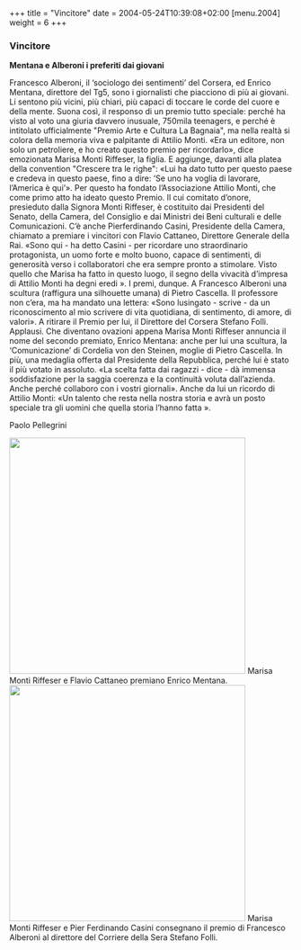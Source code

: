 +++
title = "Vincitore"
date = 2004-05-24T10:39:08+02:00
[menu.2004]
weight = 6 
+++
### Vincitore

**Mentana e Alberoni
i preferiti dai giovani**

Francesco Alberoni, il ‘sociologo dei sentimenti’ del Corsera, ed Enrico Mentana, direttore del Tg5, sono i giornalisti che piacciono di più ai giovani.
Li sentono più vicini, più chiari, più capaci di toccare le corde del cuore e della mente.
Suona così, il responso di un premio tutto speciale: perché ha visto al voto una giuria davvero inusuale, 750mila teenagers, e perché è intitolato ufficialmente "Premio Arte e Cultura La Bagnaia", ma nella realtà si colora della memoria viva e palpitante di Attilio Monti.
«Era un editore, non solo un petroliere, e ho creato questo premio per ricordarlo», dice emozionata Marisa Monti Riffeser, la figlia. E aggiunge,
davanti alla platea della convention "Crescere tra le righe": «Lui ha dato tutto per questo paese e credeva in questo paese, fino a dire: ‘Se uno ha voglia di lavorare, l’America è qui’». Per questo ha fondato l’Associazione Attilio Monti, che come primo atto ha ideato questo
Premio.
Il cui comitato d’onore, presieduto dalla Signora Monti Riffeser, è costituito dai Presidenti del Senato, della Camera, del Consiglio e dai Ministri dei Beni culturali e delle Comunicazioni.
C’è anche Pierferdinando Casini, Presidente della Camera, chiamato a premiare i vincitori con Flavio Cattaneo, Direttore Generale della Rai.
«Sono qui - ha detto Casini - per ricordare uno straordinario protagonista, un uomo forte e molto buono, capace di sentimenti, di generosità verso i collaboratori che era sempre pronto a stimolare. Visto quello che Marisa ha fatto in questo luogo, il segno della vivacità d’impresa
di Attilio Monti ha degni eredi ».
I premi, dunque. A Francesco Alberoni una scultura (raffigura una silhouette umana) di Pietro Cascella.
Il professore non c’era, ma ha mandato una lettera: «Sono lusingato - scrive - da un riconoscimento al mio scrivere di vita quotidiana, di sentimento, di amore, di valori».
A ritirare il Premio per lui, il Direttore del Corsera Stefano Folli. Applausi. Che diventano ovazioni appena Marisa Monti Riffeser
annuncia il nome del secondo premiato, Enrico Mentana: anche per lui una scultura,
la ‘Comunicazione’ di Cordelia von den Steinen, moglie di Pietro Cascella. In più, una medaglia offerta dal Presidente della Repubblica, perché lui è stato il più votato in assoluto. «La scelta fatta dai ragazzi - dice - dà immensa soddisfazione per la saggia coerenza e la continuità
voluta dall’azienda. Anche perché collaboro con i vostri giornali». Anche da lui un ricordo di Attilio Monti: «Un talento che resta nella nostra storia e avrà un posto speciale tra gli uomini
che quella storia l’hanno fatta ».

Paolo Pellegrini

<img src="/img/vincitori_2004_1.jpg" width="420">
Marisa Monti Riffeser e Flavio Cattaneo premiano Enrico Mentana.

<img src="/img/vincitori_2004_02.jpg" width="420">
Marisa Monti Riffeser e Pier Ferdinando Casini consegnano il premio di Francesco Alberoni al direttore del Corriere della Sera Stefano Folli.
